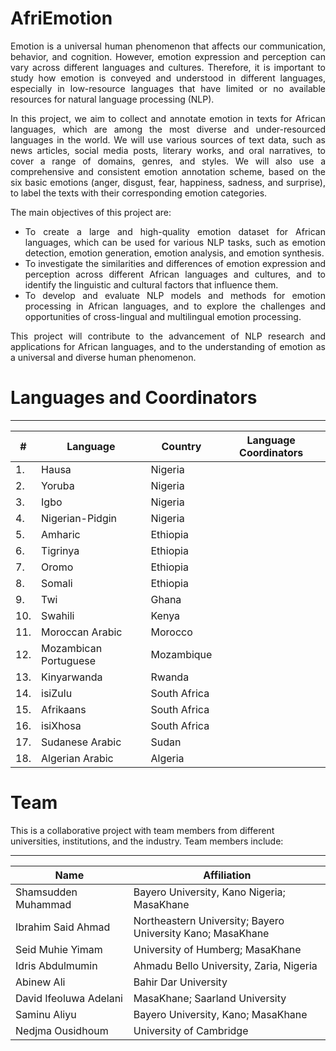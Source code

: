 # AfriEmotion

<div align="justify">
Emotion is a universal human phenomenon that affects our communication, behavior, and cognition. However, emotion expression and perception can vary across different languages and cultures. Therefore, it is important to study how emotion is conveyed and understood in different languages, especially in low-resource languages that have limited or no available resources for natural language processing (NLP).

In this project, we aim to collect and annotate emotion in texts for African languages, which are among the most diverse and under-resourced languages in the world. We will use various sources of text data, such as news articles, social media posts, literary works, and oral narratives, to cover a range of domains, genres, and styles. We will also use a comprehensive and consistent emotion annotation scheme, based on the six basic emotions (anger, disgust, fear, happiness, sadness, and surprise), to label the texts with their corresponding emotion categories.

The main objectives of this project are:

- To create a large and high-quality emotion dataset for African languages, which can be used for various NLP tasks, such as emotion detection, emotion generation, emotion analysis, and emotion synthesis.
- To investigate the similarities and differences of emotion expression and perception across different African languages and cultures, and to identify the linguistic and cultural factors that influence them.
- To develop and evaluate NLP models and methods for emotion processing in African languages, and to explore the challenges and opportunities of cross-lingual and multilingual emotion processing.

This project will contribute to the advancement of NLP research and applications for African languages, and to the understanding of emotion as a universal and diverse human phenomenon.

</div>

# Languages and Coordinators
----------------
| # | Language | Country | Language Coordinators|
|----------|-----------|----------|-----------------|
| 1. | Hausa | Nigeria | |
| 2. | Yoruba | Nigeria | |
| 3. | Igbo | Nigeria | |
| 4. | Nigerian-Pidgin | Nigeria | |
| 5. | Amharic | Ethiopia | |
| 6. | Tigrinya | Ethiopia | |
| 7. | Oromo | Ethiopia |  |
| 8. | Somali | Ethiopia |  |
| 9. | Twi | Ghana | |
| 10. | Swahili | Kenya | |
| 11. | Moroccan Arabic | Morocco |  |
| 12. | Mozambican Portuguese | Mozambique |  |
| 13. | Kinyarwanda | Rwanda |  |
| 14. | isiZulu | South Africa | |
| 15. | Afrikaans | South Africa | |
| 16. | isiXhosa | South Africa |  |
| 17. | Sudanese Arabic | Sudan |  |
| 18. | Algerian Arabic | Algeria |  |



# Team 

This is a collaborative project with team members from different universities, institutions, and the industry. Team members include:

----------------

| Name | Affiliation|
|----------|-----------------|
| Shamsudden Muhammad  | Bayero University, Kano Nigeria; MasaKhane |
| Ibrahim Said Ahmad  |  Northeastern University; Bayero University Kano; MasaKhane |
| Seid Muhie Yimam  | University of Humberg; MasaKhane |
| Idris Abdulmumin  | Ahmadu Bello University, Zaria, Nigeria |
| Abinew Ali |  Bahir Dar University |
| David Ifeoluwa Adelani | MasaKhane; Saarland University   |
| Saminu Aliyu  | Bayero University, Kano; MasaKhane |
| Nedjma Ousidhoum | University of Cambridge|


